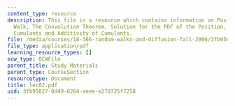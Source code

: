 ```yaml
---
content_type: resource
description: This file is a resource which contains information on Position of a Random
  Walk, The Convolution Theorem, Solution for the PDF of the Position, Moments and
  Cumulants and Additivity of Cumulants.
file: /media/courses/18-366-random-walks-and-diffusion-fall-2006/3fb950270d498264aeeee27d725f7258_lec02.pdf
file_type: application/pdf
learning_resource_types: []
ocw_type: OCWFile
parent_title: Study Materials
parent_type: CourseSection
resourcetype: Document
title: lec02.pdf
uid: 3fb95027-0d49-8264-aeee-e27d725f7258
---
```

